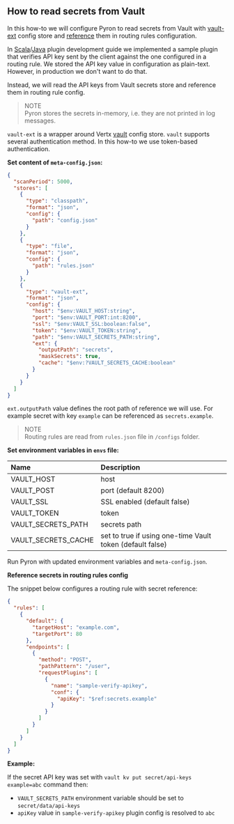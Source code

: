 ## How to read secrets from Vault

In this how-to we will configure Pyron to read secrets from Vault with [vault-ext](https://github.com/Cloudentity/vertx-tools#meta-custom-stores) config store
and [reference](https://github.com/Cloudentity/vertx-tools#config-references) them in routing rules configuration.

In [Scala](plugin-dev-scala.md)/[Java](plugin-dev-java.md) plugin development guide we implemented
a sample plugin that verifies API key sent by the client against the one configured in a routing rule.
We stored the API key value in configuration as plain-text. However, in production we don't want to do that.

Instead, we will read the API keys from Vault secrets store and reference them in routing rule config.

> NOTE<br/>
> Pyron stores the secrets in-memory, i.e. they are not printed in log messages.

`vault-ext` is a wrapper around Vertx [vault](https://vertx.io/docs/vertx-config/java/#_vault_config_store) config store.
`vault` supports several authentication method. In this how-to we use token-based authentication.

**Set content of `meta-config.json`:**

```json
{
  "scanPeriod": 5000,
  "stores": [
    {
      "type": "classpath",
      "format": "json",
      "config": {
        "path": "config.json"
      }
    },
    {
      "type": "file",
      "format": "json",
      "config": {
        "path": "rules.json"
      }
    },
    {
      "type": "vault-ext",
      "format": "json",
      "config": {
        "host": "$env:VAULT_HOST:string",
        "port": "$env:VAULT_PORT:int:8200",
        "ssl": "$env:VAULT_SSL:boolean:false",
        "token": "$env:VAULT_TOKEN:string",
        "path": "$env:VAULT_SECRETS_PATH:string",
        "ext": {
          "outputPath": "secrets",
          "maskSecrets": true,
          "cache": "$env:?VAULT_SECRETS_CACHE:boolean"
        }
      }
    }
  ]
}
```

`ext.outputPath` value defines the root path of reference we will use. For example secret with key `example` can be referenced as `secrets.example`.

> NOTE<br/>
> Routing rules are read from `rules.json` file in `/configs` folder.

**Set environment variables in `envs` file:**

| Name                          | Description                                               |
|:------------------------------|:----------------------------------------------------------|
| VAULT_HOST                    | host                                                      |
| VAULT_POST                    | port (default 8200)                                       |
| VAULT_SSL                     | SSL enabled (default false)                               |
| VAULT_TOKEN                   | token                                                     |
| VAULT_SECRETS_PATH            | secrets path                                              |
| VAULT_SECRETS_CACHE           | set to true if using one-time Vault token (default false) |

Run Pyron with updated environment variables and `meta-config.json`.

**Reference secrets in routing rules config**

The snippet below configures a routing rule with secret reference:

```json
{
  "rules": [
    {
      "default": {
        "targetHost": "example.com",
        "targetPort": 80
      },
      "endpoints": [
        {
          "method": "POST",
          "pathPattern": "/user",
          "requestPlugins": [
            {
              "name": "sample-verify-apikey",
              "conf": {
                "apiKey": "$ref:secrets.example"
              }
            }
          ]
        }
      ]
    }
  ]
}
```

**Example:**

If the secret API key was set with `vault kv put secret/api-keys example=abc` command then:

* `VAULT_SECRETS_PATH` environment variable should be set to `secret/data/api-keys`
* `apiKey` value in `sample-verify-apikey` plugin config is resolved to `abc`
